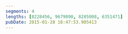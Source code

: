 ```yaml
---
segments: 4
lengths: [8228456, 9679090, 8285008, 6351471]
pubDate: 2015-01-28 18:47:53.905413
---
```

